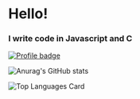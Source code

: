 # Hello!

### I write code in Javascript and C
[![Profile badge](https://www.codewars.com/users/localheader/badges/large)](https://www.codewars.com/users/localheader)

![Anurag's GitHub stats](https://github-readme-stats.vercel.app/api?username=localhead&show_icons=true&theme=dracula)

![Top Languages Card](https://github-readme-stats.vercel.app/api/top-langs/?username=localhead&theme=dracula)
